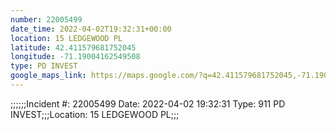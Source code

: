 ```yaml
---
number: 22005499
date_time: 2022-04-02T19:32:31+00:00
location: 15 LEDGEWOOD PL
latitude: 42.411579681752045
longitude: -71.19004162549508
type: PD INVEST
google_maps_link: https://maps.google.com/?q=42.411579681752045,-71.19004162549508
---
```


;;;;;;Incident #: 22005499   Date: 2022-04-02 19:32:31   Type: 911 PD INVEST;;;Location: 15 LEDGEWOOD PL;;;
